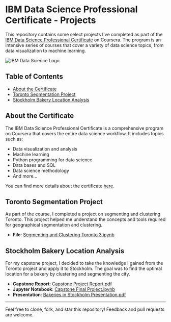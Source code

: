 # IBM Data Science Professional Certificate - Projects

This repository contains some select projects I've completed as part of the [IBM Data Science Professional Certificate](https://www.coursera.org/professional-certificates/ibm-data-science) on Coursera. The program is an intensive series of courses that cover a variety of data science topics, from data visualization to machine learning.

![IBM Data Science Logo](https://d3njjcbhbojbot.cloudfront.net/api/utilities/v1/imageproxy/http://coursera-university-assets.s3.amazonaws.com/c0/87a10033a311e892619b85c6fd62bb/IBM-200x48.png?auto=format%2Ccompress&dpr=1&w=&h=45)

## Table of Contents
- [About the Certificate](#about-the-certificate)
- [Toronto Segmentation Project](#toronto-segmentation-project)
- [Stockholm Bakery Location Analysis](#stockholm-bakery-location-analysis)

## About the Certificate
The IBM Data Science Professional Certificate is a comprehensive program on Coursera that covers the entire data science workflow. It includes topics such as:

- Data visualization and analysis
- Machine learning
- Python programming for data science
- Data bases and SQL
- Data science methodology
- And more...

You can find more details about the certificate [here](https://www.coursera.org/professional-certificates/ibm-data-science).

## Toronto Segmentation Project
As part of the course, I completed a project on segmenting and clustering Toronto. This project helped me understand the concepts and tools required for geographical segmentation and clustering.

- **File**: [Segmenting and Clustering Toronto 3.ipynb](./Segmenting%20and%20Clustering%20Toronto%203.ipynb)

## Stockholm Bakery Location Analysis
For my capstone project, I decided to take the knowledge I gained from the Toronto project and apply it to Stockholm. The goal was to find the optimal location for a bakery by clustering and segmenting the city.

- **Capstone Report**: [Capstone Project Report.pdf](./Capstone%20Project%20Report.pdf)
- **Jupyter Notebook**: [Capstone Final Project.ipynb](./Capstone%20Final%20Project.ipynb)
- **Presentation**: [Bakeries in Stockholm Presentation.pdf](./Bakeries%20in%20Stockholm%20Presentation.pdf)

---

Feel free to clone, fork, and star this repository! Feedback and pull requests are welcome.
